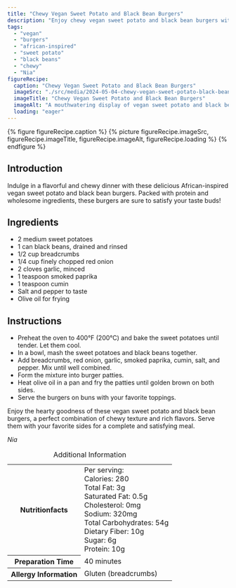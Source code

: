 ```yaml
---
title: "Chewy Vegan Sweet Potato and Black Bean Burgers"
description: "Enjoy chewy vegan sweet potato and black bean burgers with this easy recipe. Packed with flavor and protein, these African-inspired burgers are perfect for a satisfying dinner."
tags:
  - "vegan"
  - "burgers"
  - "african-inspired"
  - "sweet potato"
  - "black beans"
  - "chewy"
  - "Nia"
figureRecipe: 
  caption: "Chewy Vegan Sweet Potato and Black Bean Burgers"
  imageSrc: "./src/media/2024-05-04-chewy-vegan-sweet-potato-black-bean-burgers-1611.png"
  imageTitle: "Chewy Vegan Sweet Potato and Black Bean Burgers"
  imageAlt: "A mouthwatering display of vegan sweet potato and black bean burgers on a minimalist dinner table setting, showcasing their chewy and delicious textures."
  loading: "eager"
---
```


{% figure figureRecipe.caption %}
{% picture figureRecipe.imageSrc, figureRecipe.imageTitle, figureRecipe.imageAlt, figureRecipe.loading %}
{% endfigure %}

## Introduction

Indulge in a flavorful and chewy dinner with these delicious African-inspired vegan sweet potato and black bean burgers. Packed with protein and wholesome ingredients, these burgers are sure to satisfy your taste buds!

## Ingredients

- 2 medium sweet potatoes
- 1 can black beans, drained and rinsed
- 1/2 cup breadcrumbs
- 1/4 cup finely chopped red onion
- 2 cloves garlic, minced
- 1 teaspoon smoked paprika
- 1 teaspoon cumin
- Salt and pepper to taste
- Olive oil for frying

## Instructions

- Preheat the oven to 400°F (200°C) and bake the sweet potatoes until tender. Let them cool.
- In a bowl, mash the sweet potatoes and black beans together.
- Add breadcrumbs, red onion, garlic, smoked paprika, cumin, salt, and pepper. Mix until well combined.
- Form the mixture into burger patties.
- Heat olive oil in a pan and fry the patties until golden brown on both sides.
- Serve the burgers on buns with your favorite toppings.

Enjoy the hearty goodness of these vegan sweet potato and black bean burgers, a perfect combination of chewy texture and rich flavors. Serve them with your favorite sides for a complete and satisfying meal.

*Nia*

<table><caption class='sr-only'>Additional Information</caption><tr><th>Nutritionfacts</th><td>Per serving:<br />
Calories: 280<br />
Total Fat: 3g<br />
Saturated Fat: 0.5g<br />
Cholesterol: 0mg<br />
Sodium: 320mg<br />
Total Carbohydrates: 54g<br />
Dietary Fiber: 10g<br />
Sugar: 6g<br />
Protein: 10g&nbsp;</td></tr><tr><th>Preparation Time</th><td>40 minutes&nbsp;</td></tr><tr><th>Allergy Information</th><td>Gluten (breadcrumbs)&nbsp;</td></tr></table>

